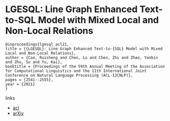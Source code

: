 # LGESQL: Line Graph Enhanced Text-to-SQL Model with Mixed Local and Non-Local Relations

```
@inproceedings{lgesql_acl21,
title = {{LGESQL}: Line Graph Enhanced Text-to-{SQL} Model with Mixed Local and Non-Local Relations},
author = {Cao, Ruisheng and Chen, Lu and Chen, Zhi and Zhao, Yanbin and Zhu, Su and Yu, Kai},
booktitle = {Proceedings of the 59th Annual Meeting of the Association for Computational Linguistics and the 11th International Joint Conference on Natural Language Processing (ACL-IJCNLP)},
pages = {2541--2555},
year = {2021}
}
```

links
- [acl](https://aclanthology.org/2021.acl-long.198)
- [arXiv](https://arxiv.org/abs/2106.01093)

